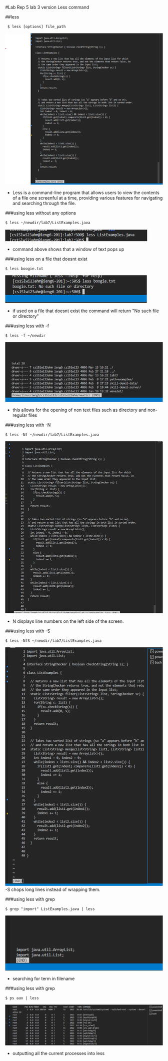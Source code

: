 #Lab Rep 5 lab 3 version Less command

##less
```
 $ less [options] file_path
```
![hello world](5ss1.png)
- Less is a command-line program that allows users to view the contents of a file one screenful at a time, providing various features for navigating and searching through the file.


###using less without any options

```
$ less ~/newdir/lab7/ListExamples.java 
```
![hello world](5ss2.png)
- command above shows that a window of text pops up

###using less on a file that doesnt exist
```
$ less boogie.txt
```
![hello world](5ss3.png)
- if used on a file that doesnt exist the command will return  "No such file or directory"

###using less with -f
```
$ less -f ~/newdir
```
![hello world](5ss5.png)
- this allows for the opening of non text files such as directory and non-regular files


###using less with -N
```
$ less -Nf ~/newdir/lab7/ListExamples.java 
```
![hello world](5ss4.png)
- N displays line numbers on the left side of the screen.



###using less with -S
```
$ less -NfS ~/newdir/lab7/ListExamples.java 
```
![hello world](5ss6.png)
-S chops long lines instead of wrapping them.


###using less with grep
```
$ grep "import" ListExamples.java | less  
```
![hello world](5ss7.png)
- searching for term in filename

###using less with grep
```
$ ps aux | less
```
![hello world](5ss8.png)
- outputting all the current processes into less

